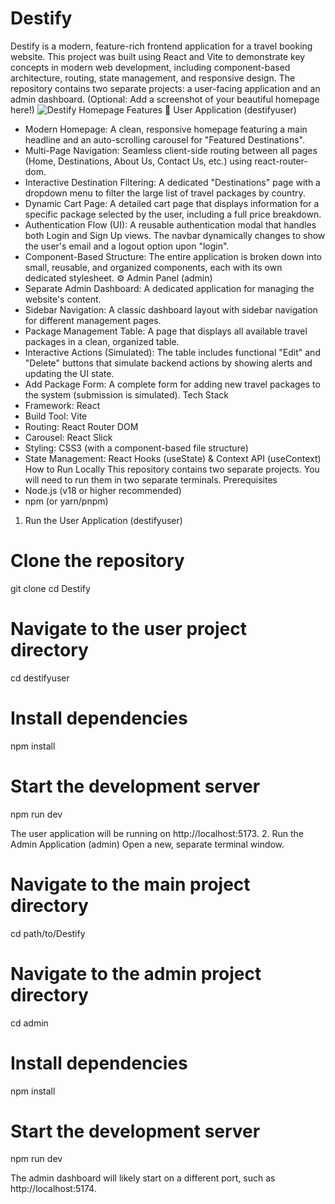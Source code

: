 # Destify

Destify is a modern, feature-rich frontend application for a travel booking website. This project was built using React and Vite to demonstrate key concepts in modern web development, including component-based architecture, routing, state management, and responsive design.
The repository contains two separate projects: a user-facing application and an admin dashboard.
(Optional: Add a screenshot of your beautiful homepage here!)
![Destify Homepage](./destify-homepage.png)
Features
👤 User Application (destifyuser)
 * Modern Homepage: A clean, responsive homepage featuring a main headline and an auto-scrolling carousel for "Featured Destinations".
 * Multi-Page Navigation: Seamless client-side routing between all pages (Home, Destinations, About Us, Contact Us, etc.) using react-router-dom.
 * Interactive Destination Filtering: A dedicated "Destinations" page with a dropdown menu to filter the large list of travel packages by country.
 * Dynamic Cart Page: A detailed cart page that displays information for a specific package selected by the user, including a full price breakdown.
 * Authentication Flow (UI): A reusable authentication modal that handles both Login and Sign Up views. The navbar dynamically changes to show the user's email and a logout option upon "login".
 * Component-Based Structure: The entire application is broken down into small, reusable, and organized components, each with its own dedicated stylesheet.
⚙️ Admin Panel (admin)
 * Separate Admin Dashboard: A dedicated application for managing the website's content.
 * Sidebar Navigation: A classic dashboard layout with sidebar navigation for different management pages.
 * Package Management Table: A page that displays all available travel packages in a clean, organized table.
 * Interactive Actions (Simulated): The table includes functional "Edit" and "Delete" buttons that simulate backend actions by showing alerts and updating the UI state.
 * Add Package Form: A complete form for adding new travel packages to the system (submission is simulated).
Tech Stack
 * Framework: React
 * Build Tool: Vite
 * Routing: React Router DOM
 * Carousel: React Slick
 * Styling: CSS3 (with a component-based file structure)
 * State Management: React Hooks (useState) & Context API (useContext)
How to Run Locally
This repository contains two separate projects. You will need to run them in two separate terminals.
Prerequisites
 * Node.js (v18 or higher recommended)
 * npm (or yarn/pnpm)
1. Run the User Application (destifyuser)
# Clone the repository
git clone <your-repository-url>
cd Destify

# Navigate to the user project directory
cd destifyuser

# Install dependencies
npm install

# Start the development server
npm run dev

The user application will be running on http://localhost:5173.
2. Run the Admin Application (admin)
Open a new, separate terminal window.
# Navigate to the main project directory
cd path/to/Destify

# Navigate to the admin project directory
cd admin

# Install dependencies
npm install

# Start the development server
npm run dev

The admin dashboard will likely start on a different port, such as http://localhost:5174.
